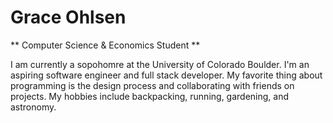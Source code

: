 # Grace Ohlsen

** Computer Science & Economics Student **

I am currently a sopohomre at the University of Colorado Boulder. I'm an aspiring software engineer and full stack developer. My favorite thing about programming is the design process and collaborating with friends on projects. My hobbies include backpacking, running, gardening, and astronomy. 

